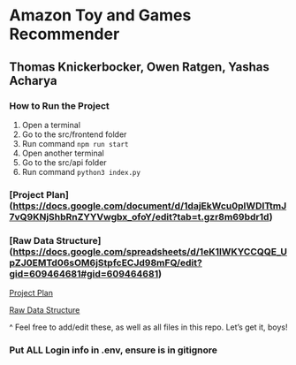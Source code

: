 # Amazon Toy and Games Recommender

## Thomas Knickerbocker, Owen Ratgen, Yashas Acharya
### How to Run the Project
1. Open a terminal
2. Go to the src/frontend folder
3. Run command ```npm run start```
4. Open another terminal
5. Go to the src/api folder
6. Run command ```python3 index.py```

### [Project Plan] (https://docs.google.com/document/d/1dajEkWcu0pIWDITtmJ7vQ9KNjShbRnZYYVwgbx_ofoY/edit?tab=t.gzr8m69bdr1d)
### [Raw Data Structure] (https://docs.google.com/spreadsheets/d/1eK1lWKYCCQQE_UpZJ0EMTd06sOM6jStpfcECJd98mFQ/edit?gid=609464681#gid=609464681)

[Project Plan](https://docs.google.com/document/d/1dajEkWcu0pIWDITtmJ7vQ9KNjShbRnZYYVwgbx_ofoY/edit?tab=t.gzr8m69bdr1d)

[Raw Data Structure](https://docs.google.com/spreadsheets/d/1eK1lWKYCCQQE_UpZJ0EMTd06sOM6jStpfcECJd98mFQ/edit?gid=609464681)

^ Feel free to add/edit these, as well as all files in this repo. Let’s get it, boys!


### Put ALL Login info in .env, ensure is in gitignore


